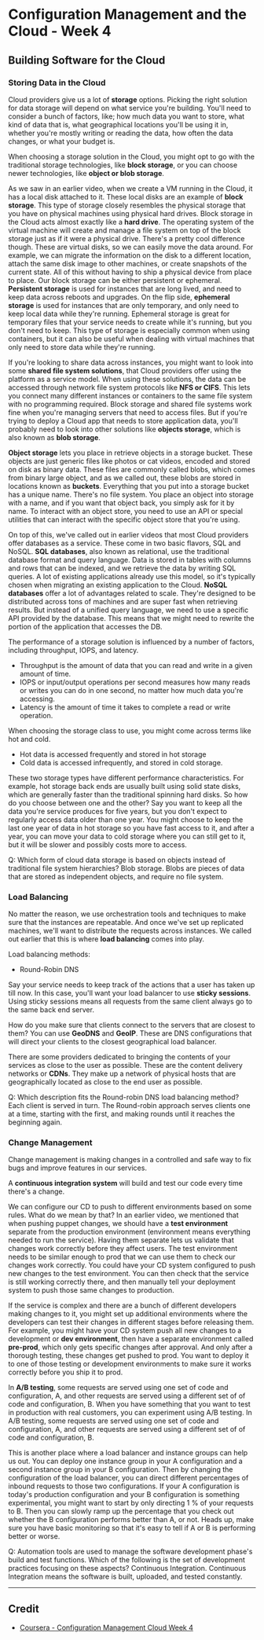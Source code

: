 # Configuration Management and the Cloud - Week 4

## Building Software for the Cloud

### Storing Data in the Cloud

Cloud providers give us a lot of **storage** options. Picking the right solution for data storage will depend on what service you're building. You'll need to consider a bunch of factors, like; how much data you want to store, what kind of data that is, what geographical locations you'll be using it in, whether you're mostly writing or reading the data, how often the data changes, or what your budget is.

When choosing a storage solution in the Cloud, you might opt to go with the traditional storage technologies, like **block storage**, or you can choose newer technologies, like **object or blob storage**.

As we saw in an earlier video, when we create a VM running in the Cloud, it has a local disk attached to it. These local disks are an example of **block storage**. This type of storage closely resembles the physical storage that you have on physical machines using physical hard drives. Block storage in the Cloud acts almost exactly like a **hard drive**. The operating system of the virtual machine will create and manage a file system on top of the block storage just as if it were a physical drive. There's a pretty cool difference though. These are virtual disks, so we can easily move the data around. For example, we can migrate the information on the disk to a different location, attach the same disk image to other machines, or create snapshots of the current state. All of this without having to ship a physical device from place to place. Our block storage can be either persistent or ephemeral. **Persistent storage** is used for instances that are long lived, and need to keep data across reboots and upgrades. On the flip side, **ephemeral storage** is used for instances that are only temporary, and only need to keep local data while they're running. Ephemeral storage is great for temporary files that your service needs to create while it's running, but you don't need to keep. This type of storage is especially common when using containers, but it can also be useful when dealing with virtual machines that only need to store data while they're running.

If you're looking to share data across instances, you might want to look into some **shared file system solutions**, that Cloud providers offer using the platform as a service model. When using these solutions, the data can be accessed through network file system protocols like **NFS or CIFS**. This lets you connect many different instances or containers to the same file system with no programming required. Block storage and shared file systems work fine when you're managing servers that need to access files. But if you're trying to deploy a Cloud app that needs to store application data, you'll probably need to look into other solutions like **objects storage**, which is also known as **blob storage**.

**Object storage** lets you place in retrieve objects in a storage bucket. These objects are just generic files like photos or cat videos, encoded and stored on disk as binary data. These files are commonly called blobs, which comes from binary large object, and as we called out, these blobs are stored in locations known as **buckets**. Everything that you put into a storage bucket has a unique name. There's no file system. You place an object into storage with a name, and if you want that object back, you simply ask for it by name. To interact with an object store, you need to use an API or special utilities that can interact with the specific object store that you're using.

On top of this, we've called out in earlier videos that most Cloud providers offer databases as a service. These come in two basic flavors, SQL and NoSQL. **SQL databases**, also known as relational, use the traditional database format and query language. Data is stored in tables with columns and rows that can be indexed, and we retrieve the data by writing SQL queries. A lot of existing applications already use this model, so it's typically chosen when migrating an existing application to the Cloud. **NoSQL databases** offer a lot of advantages related to scale. They're designed to be distributed across tons of machines and are super fast when retrieving results. But instead of a unified query language, we need to use a specific API provided by the database. This means that we might need to rewrite the portion of the application that accesses the DB.

The performance of a storage solution is influenced by a number of factors, including throughput, IOPS, and latency.

* Throughput is the amount of data that you can read and write in a given amount of time.
* IOPS or input/output operations per second measures how many reads or writes you can do in one second, no matter how much data you're accessing.
* Latency is the amount of time it takes to complete a read or write operation.

When choosing the storage class to use, you might come across terms like hot and cold.

* Hot data is accessed frequently and stored in hot storage
* Cold data is accessed infrequently, and stored in cold storage.

These two storage types have different performance characteristics. For example, hot storage back ends are usually built using solid state disks, which are generally faster than the traditional spinning hard disks. So how do you choose between one and the other? Say you want to keep all the data you're service produces for five years, but you don't expect to regularly access data older than one year. You might choose to keep the last one year of data in hot storage so you have fast access to it, and after a year, you can move your data to cold storage where you can still get to it, but it will be slower and possibly costs more to access.

Q: Which form of cloud data storage is based on objects instead of traditional file system hierarchies? Blob storage.  Blobs are pieces of data that are stored as independent objects, and require no file system.

### Load Balancing

No matter the reason, we use orchestration tools and techniques to make sure that the instances are repeatable. And once we've set up replicated machines, we'll want to distribute the requests across instances. We called out earlier that this is where **load balancing** comes into play.

Load balancing methods:

* Round-Robin DNS

Say your service needs to keep track of the actions that a user has taken up till now. In this case, you'll want your load balancer to use **sticky sessions**. Using sticky sessions means all requests from the same client always go to the same back end server.

How do you make sure that clients connect to the servers that are closest to them? You can use **GeoDNS** and **GeoIP**. These are DNS configurations that will direct your clients to the closest geographical load balancer.

There are some providers dedicated to bringing the contents of your services as close to the user as possible. These are the content delivery networks or **CDNs**. They make up a network of physical hosts that are geographically located as close to the end user as possible.

Q: Which description fits the Round-robin DNS load balancing method? Each client is served in turn. The Round-robin approach serves clients one at a time, starting with the first, and making rounds until it reaches the beginning again.

### Change Management
Change management is making changes in a controlled and safe way to fix bugs and improve features in our services.

A **continuous integration system** will build and test our code every time there's a change.

We can configure our CD to push to different environments based on some rules. What do we mean by that? In an earlier video, we mentioned that when pushing puppet changes, we should have a **test environment** separate from the production environment (environment means everything needed to run the service). Having them separate lets us validate that changes work correctly before they affect users. The test environment needs to be similar enough to prod that we can use them to check our changes work correctly. You could have your CD system configured to push new changes to the test environment. You can then check that the service is still working correctly there, and then manually tell your deployment system to push those same changes to production.

If the service is complex and there are a bunch of different developers making changes to it, you might set up additional environments where the developers can test their changes in different stages before releasing them. For example, you might have your CD system push all new changes to a development or **dev environment**, then have a separate environment called **pre-prod**, which only gets specific changes after approval. And only after a thorough testing, these changes get pushed to prod. You want to deploy it to one of those testing or development environments to make sure it works correctly before you ship it to prod.

In **A/B testing**, some requests are served using one set of code and configuration, A, and other requests are served using a different set of of code and configuration, B. When you have something that you want to test in production with real customers, you can experiment using A/B testing. In A/B testing, some requests are served using one set of code and configuration, A, and other requests are served using a different set of of code and configuration, B.

This is another place where a load balancer and instance groups can help us out. You can deploy one instance group in your A configuration and a second instance group in your B configuration. Then by changing the configuration of the load balancer, you can direct different percentages of inbound requests to those two configurations. If your A configuration is today's production configuration and your B configuration is something experimental, you might want to start by only directing 1 % of your requests to B. Then you can slowly ramp up the percentage that you check out whether the B configuration performs better than A, or not. Heads up, make sure you have basic monitoring so that it's easy to tell if A or B is performing better or worse.

Q: Automation tools are used to manage the software development phase's build and test functions. Which of the following is the set of development practices focusing on these aspects? Continuous Integration. Continuous Integration means the software is built, uploaded, and tested constantly.

---

## Credit

* [Coursera - Configuration Management Cloud Week 4](https://www.coursera.org/learn/configuration-management-cloud/home/week/4)
